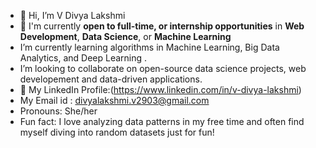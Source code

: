 - 👋 Hi, I’m V Divya Lakshmi
- 💼 I'm currently **open to full-time, or internship opportunities** in **Web Development**, **Data Science**, or **Machine Learning**
- I’m currently learning algorithms in Machine Learning, Big Data Analytics, and Deep Learning .
- I’m looking to collaborate on open-source data science projects, web developement and data-driven applications.
- 🔗 My LinkedIn Profile:(https://www.linkedin.com/in/v-divya-lakshmi)
- My Email id : divyalakshmi.v2903@gmail.com
- Pronouns: She/her
- Fun fact: I love analyzing data patterns in my free time and often find myself diving into random datasets just for fun!
